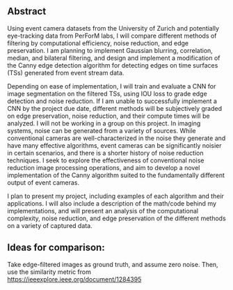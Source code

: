 ## Abstract

Using event camera datasets from the University of Zurich and potentially eye-tracking data from PerForM labs, I will compare different methods of filtering by computational efficiency, noise reduction, and edge preservation. I am planning to implement Gaussian blurring, correlation, median, and bilateral filtering, and design and implement a modification of the Canny edge detection algorithm for detecting edges on time surfaces (TSs) generated from event stream data.

Depending on ease of implementation, I will train and evaluate a CNN for image segmentation on the filtered TSs, using IOU loss to grade edge detection and noise reduction. If I am unable to successfully implement a CNN by the project due date, different methods will be subjectively graded on edge preservation, noise reduction, and their compute times will be analyzed. I will not be working in a group on this project. In imaging systems, noise can be generated from a variety of sources. While conventional cameras are well-characterized in the noise they generate and have many effective algorithms, event cameras can be significantly noisier in certain scenarios, and there is a shorter history of noise reduction techniques. I seek to explore the effectiveness of conventional noise reduction image processing operations, and aim to develop a novel implementation of the Canny algorithm suited to the fundamentally different output of event cameras.

I plan to present my project, including examples of each algorithm and their applications. I will also include a description of the math/code behind my implementations, and will present an analysis of the computational complexity, noise reduction, and edge preservation of the different methods on a variety of captured data.

## Ideas for comparison:
Take edge-filtered images as ground truth, and assume zero noise. Then, use the similarity metric from https://ieeexplore.ieee.org/document/1284395 